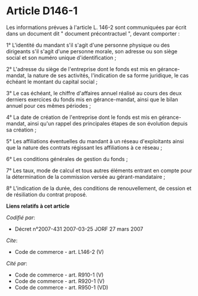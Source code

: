 # Article D146-1

Les informations prévues à l'article L. 146-2 sont communiquées par écrit dans un document dit " document précontractuel ",
devant comporter : 

1° L'identité du mandant s'il s'agit d'une personne physique ou des dirigeants s'il s'agit d'une personne morale, son adresse
ou son siège social et son numéro unique d'identification ; 

2° L'adresse du siège de l'entreprise dont le fonds est mis en gérance-mandat, la nature de ses activités, l'indication de sa
forme juridique, le cas échéant le montant du capital social ; 

3° Le cas échéant, le chiffre d'affaires annuel réalisé au cours des deux derniers exercices du fonds mis en gérance-mandat,
ainsi que le bilan annuel pour ces mêmes périodes ; 

4° La date de création de l'entreprise dont le fonds est mis en gérance-mandat, ainsi qu'un rappel des principales étapes de
son évolution depuis sa création ; 

5° Les affiliations éventuelles du mandant à un réseau d'exploitants ainsi que la nature des contrats régissant les
affiliations à ce réseau ; 

6° Les conditions générales de gestion du fonds ; 

7° Les taux, mode de calcul et tous autres éléments entrant en compte pour la détermination de la commission versée au
gérant-mandataire ; 

8° L'indication de la durée, des conditions de renouvellement, de cession et de résiliation du contrat proposé.

**Liens relatifs à cet article**

_Codifié par_:

  - Décret n°2007-431 2007-03-25 JORF 27 mars 2007

_Cite_:

  - Code de commerce - art. L146-2 (V)

_Cité par_:

  - Code de commerce - art. R910-1 (V)
  - Code de commerce - art. R920-1 (V)
  - Code de commerce - art. R950-1 (VD)
